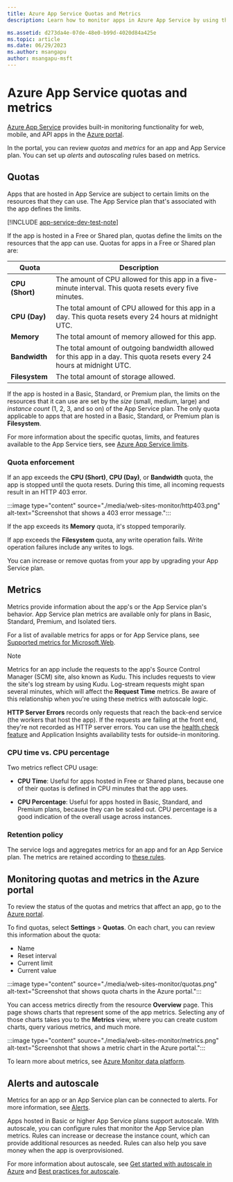 ```yaml
---
title: Azure App Service Quotas and Metrics
description: Learn how to monitor apps in Azure App Service by using the Azure portal. Understand the quotas and metrics that are reported.

ms.assetid: d273da4e-07de-48e0-b99d-4020d84a425e
ms.topic: article
ms.date: 06/29/2023
ms.author: msangapu
author: msangapu-msft
---
```

# Azure App Service quotas and metrics

[Azure App Service](./overview.md) provides
built-in monitoring functionality for web, mobile, and API apps in the [Azure portal](https://portal.azure.com).

In the portal, you can review *quotas* and *metrics* for an app and App Service plan. You can set up *alerts* and *autoscaling* rules based on metrics.

## <a name = "understand-quotas"></a> Quotas

Apps that are hosted in App Service are subject to certain limits on the resources that they can use. The App Service plan that's associated with the app defines the limits.

[!INCLUDE [app-service-dev-test-note](../../includes/app-service-dev-test-note.md)]

If the app is hosted in a Free or Shared plan, quotas define the limits
on the resources that the app can use. Quotas for apps in a Free or Shared plan are:

| Quota | Description |
| --- | --- |
| **CPU (Short)** | The amount of CPU allowed for this app in a five-minute interval. This quota resets every five minutes. |
| **CPU (Day)** | The total amount of CPU allowed for this app in a day. This quota resets every 24 hours at midnight UTC. |
| **Memory** | The total amount of memory allowed for this app. |
| **Bandwidth** | The total amount of outgoing bandwidth allowed for this app in a day. This quota resets every 24 hours at midnight UTC. |
| **Filesystem** | The total amount of storage allowed. |

If the app is hosted in a Basic, Standard, or Premium plan, the limits on the resources that it can use are set by the *size* (small, medium, large) and *instance count* (1, 2, 3, and so on) of the App Service plan. The only quota applicable to apps that are hosted in a Basic, Standard, or Premium plan is **Filesystem**.

For more information about the specific quotas, limits, and features available to the App Service tiers, see [Azure App Service limits](../azure-resource-manager/management/azure-subscription-service-limits.md#azure-app-service-limits).

### Quota enforcement

If an app exceeds the **CPU (Short)**, **CPU (Day)**, or **Bandwidth** quota, the app is stopped until the quota resets. During this time, all incoming requests result in an HTTP 403 error.

:::image type="content" source="./media/web-sites-monitor/http403.png" alt-text="Screenshot that shows a 403 error message.":::

If the app exceeds its **Memory** quota, it's stopped temporarily.

If app exceeds the **Filesystem** quota, any write operation fails. Write operation failures include any writes to logs.

You can increase or remove quotas from your app by upgrading your App Service plan.

## <a name = "understand-metrics"></a> Metrics

Metrics provide information about the app's or the App Service plan's behavior. App Service plan metrics are available only for plans in Basic, Standard, Premium, and Isolated tiers.

For a list of available metrics for apps or for App Service plans, see [Supported metrics for Microsoft.Web](monitor-app-service-reference.md#supported-metrics-for-microsoftweb).

> [!NOTE]
> Metrics for an app include the requests to the app's Source Control Manager (SCM) site, also known as Kudu. This includes requests to view the site's log stream by using Kudu. Log-stream requests might span several minutes, which will affect the **Request Time** metrics. Be aware of this relationship when you're using these metrics with autoscale logic.
>
> **HTTP Server Errors** records only requests that reach the back-end service (the workers that host the app). If the requests are failing at the front end, they're not recorded as HTTP server errors. You can use the [health check feature](./monitor-instances-health-check.md) and Application Insights availability tests for outside-in monitoring.

### CPU time vs. CPU percentage

Two metrics reflect CPU usage:

- **CPU Time**: Useful for apps hosted in Free or Shared plans, because one of their quotas is defined in CPU minutes that the app uses.

- **CPU Percentage**: Useful for apps hosted in Basic, Standard, and Premium plans, because they can be scaled out. CPU percentage is a good indication of the overall usage across instances.

### <a name = "metrics-granularity-and-retention-policy"></a> Retention policy

The service logs and aggregates metrics for an app and for an App Service plan. The metrics are retained according to [these rules](/azure/azure-monitor/essentials/data-platform-metrics#retention-of-metrics).

## Monitoring quotas and metrics in the Azure portal

To review the status of the quotas and metrics that affect an app, go to the [Azure portal](https://portal.azure.com).

To find quotas, select **Settings** > **Quotas**. On each chart, you can review this information about the quota:

- Name
- Reset interval
- Current limit
- Current value

:::image type="content" source="./media/web-sites-monitor/quotas.png" alt-text="Screenshot that shows quota charts in the Azure portal.":::

You can access metrics directly from the resource **Overview** page. This page shows charts that represent some of the app metrics. Selecting any of those charts takes you to the **Metrics** view, where you can create custom charts, query various metrics, and much more.

:::image type="content" source="./media/web-sites-monitor/metrics.png" alt-text="Screenshot that shows a metric chart in the Azure portal.":::

To learn more about metrics, see [Azure Monitor data platform](/azure/azure-monitor/data-platform).

## Alerts and autoscale

Metrics for an app or an App Service plan can be connected to alerts. For more information, see [Alerts](monitor-app-service.md#alerts).

Apps hosted in Basic or higher App Service plans support autoscale. With autoscale, you can configure rules that monitor the App Service plan metrics. Rules can increase or decrease the instance count, which can provide additional resources as needed. Rules can also help you save money when the app is overprovisioned.

For more information about autoscale, see [Get started with autoscale in Azure](/azure/azure-monitor/autoscale/autoscale-get-started) and [Best practices for autoscale](/azure/azure-monitor/autoscale/autoscale-best-practices).
